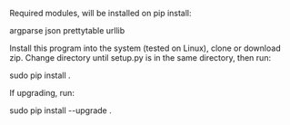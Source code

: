 Required modules, will be installed on pip install:

argparse
json
prettytable
urllib

Install this program into the system (tested on Linux), clone or download zip. Change directory until setup.py is in the same directory, then run:

sudo pip install .


If upgrading, run:

sudo pip install --upgrade .